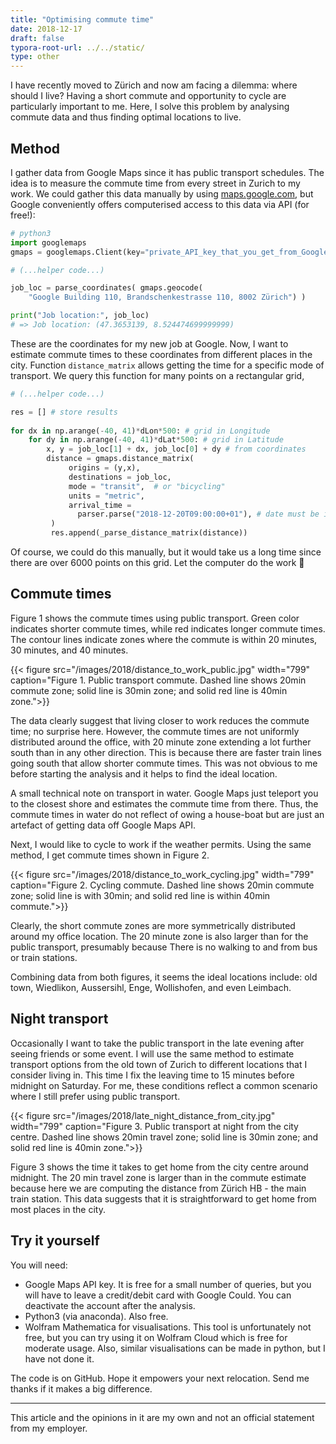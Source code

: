 ```yaml
---
title: "Optimising commute time"
date: 2018-12-17
draft: false
typora-root-url: ../../static/
type: other
---
```


I have recently moved to Zürich and now am facing a dilemma: where should I live? Having a short commute and opportunity to cycle are particularly important to me. Here, I solve this problem by analysing commute data and thus finding optimal locations to live. 

## Method

I gather data from Google Maps since it has public transport schedules. The idea is to measure the commute time from every street in Zurich to my work. We could gather this data manually by using [maps.google.com](https://maps.google.com), but Google conveniently offers computerised access to this data via API (for free!):

```python
# python3
import googlemaps
gmaps = googlemaps.Client(key="private_API_key_that_you_get_from_Google_cloud")

# (...helper code...)

job_loc = parse_coordinates( gmaps.geocode(
    "Google Building 110, Brandschenkestrasse 110, 8002 Zürich") )

print("Job location:", job_loc)
# => Job location: (47.3653139, 8.524474699999999)
```

These are the coordinates for my new job at Google. Now, I want to estimate commute times to these coordinates from different places in the city. Function `distance_matrix` allows getting the time for a specific mode of transport. We query this function for many points on a rectangular grid, 

```python
# (...helper code...)

res = [] # store results 
    
for dx in np.arange(-40, 41)*dLon*500: # grid in Longitude
    for dy in np.arange(-40, 41)*dLat*500: # grid in Latitude 
        x, y = job_loc[1] + dx, job_loc[0] + dy # from coordinates
        distance = gmaps.distance_matrix(
             origins = (y,x),
             destinations = job_loc,
             mode = "transit",  # or "bicycling"
             units = "metric",  
             arrival_time = 
               parser.parse("2018-12-20T09:00:00+01"), # date must be in the future
         )
         res.append(_parse_distance_matrix(distance))
```

Of course, we could do this manually, but it would take us a long time since there are over 6000 points on this grid. Let the computer do the work 🤖

## Commute times

Figure 1 shows the commute times using public transport. Green color indicates shorter commute times, while red indicates longer commute times. The contour lines indicate zones where the commute is within 20 minutes, 30 minutes, and 40 minutes. 

{{< figure src="/images/2018/distance_to_work_public.jpg" width="799"  caption="Figure 1. Public transport commute. Dashed line shows 20min commute zone; solid line is 30min zone; and solid red line is 40min zone.">}}

The data clearly suggest that living closer to work reduces the commute time; no surprise here. However, the commute times are not uniformly distributed around the office, with 20 minute zone extending a lot further south than in any other direction. This is because there are faster train lines going south that allow shorter commute times. This was not obvious to me before starting the analysis and it helps to find the ideal location. 

A small technical note on transport in water. Google Maps just teleport you to the closest shore and estimates the commute time from there. Thus, the commute times in water do not reflect of owing a house-boat but are just an artefact of getting data off Google Maps API. 

Next, I would like to cycle to work if the weather permits. Using the same method, I get commute times shown in Figure 2. 

{{< figure src="/images/2018/distance_to_work_cycling.jpg" width="799" caption="Figure 2. Cycling commute. Dashed line shows 20min commute zone; solid line is with 30min; and solid red line is within 40min commute.">}}

Clearly, the short commute zones are more symmetrically distributed around my office location. The 20 minute zone is also larger than for the public transport, presumably because There is no walking to and from bus or train stations. 

Combining data from both figures, it seems the ideal locations include: old town, Wiedlikon, Aussersihl, Enge, Wollishofen, and even Leimbach. 



## Night transport 

Occasionally I want to take the public transport in the late evening after seeing friends or some event. I will use the same method to estimate transport options from the old town of Zurich to different locations that I consider living in. This time I fix the leaving time to 15 minutes before midnight on Saturday. For me, these conditions reflect a common scenario where I still prefer using public transport. 

{{< figure src="/images/2018/late_night_distance_from_city.jpg" width="799"  caption="Figure 3. Public transport at night from the city centre. Dashed line shows 20min travel zone; solid line is 30min zone; and solid red line is 40min zone.">}}

Figure 3 shows the time it takes to get home from the city centre around midnight. The 20 min travel zone is larger than in the commute estimate because here we are computing the distance from Zürich HB - the main train station. This data suggests that it is straightforward to get home from most places in the city. 



## Try it yourself

You will need:

- Google Maps API key. It is free for a small number of queries, but you will have to leave a credit/debit card with Google Could. You can deactivate the account after the analysis. 
- Python3 (via anaconda). Also free.
- Wolfram Mathematica for visualisations. This tool is unfortunately not free, but you can try using it on Wolfram Cloud which is free for moderate usage. Also, similar visualisations can be made in python, but I have not done it. 

The code is on GitHub. Hope it empowers your next relocation. Send me thanks if it makes a big difference. 

---

This article and the opinions in it are my own and not an official statement from my employer. 

